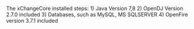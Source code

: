 The xChangeCore installed steps:
	1) Java Version 7,8
	2) OpenDJ Version 2.7.0 included
	3) Databases, such as MySQL, MS SQLSERVER
	4) OpenFire version 3.7.1 included


